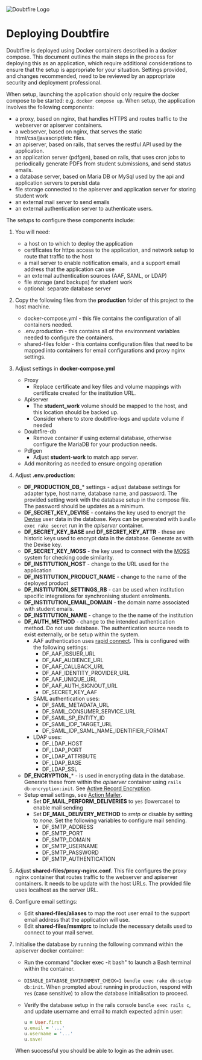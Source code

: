 ![Doubtfire Logo](http://puu.sh/lyClF/fde5bfbbe7.png)

# Deploying Doubtfire

Doubtfire is deployed using Docker containers described in a docker compose. This document outlines the main steps in the process for deploying this as an application, which require additional considerations to ensure that the setup is appropriate for your situation. Settings provided, and changes recommended, need to be reviewed by an appropriate security and deployment professional.

When setup, launching the application should only require the docker compose to be started: e.g. `docker compose up`. When setup, the application involves the following components:

- a proxy, based on nginx, that handles HTTPS and routes traffic to the webserver or apiserver containers.
- a webserver, based on nginx, that serves the static html/css/javascript/etc files.
- an apiserver, based on rails, that serves the restful API used by the application.
- an application server (pdfgen), based on rails, that uses cron jobs to periodically generate PDFs from student submissions, and send status emails.
- a database server, based on Maria DB or MySql used by the api and application servers to persist data
- file storage connected to the apiserver and application server for storing student work
- an external mail server to send emails
- an external authentication server to authenticate users.

The setups to configure these components include:

1. You will need:
   - a host on to which to deploy the application
   - certificates for https access to the application, and network setup to route that traffic to the host
   - a mail server to enable notification emails, and a support email address that the application can use
   - an external authentication sources (AAF, SAML, or LDAP)
   - file storage (and backups) for student work
   - optional: separate database server
2. Copy the following files from the **production** folder of this project to the host machine.
   - docker-compose.yml - this file contains the configuration of all containers needed.
   - .env.production - this contains all of the environment variables needed to configure the containers.
   - shared-files folder - this contains configuration files that need to be mapped into containers for email configurations and proxy nginx settings.
3. Adjust settings in **docker-compose.yml**
    - Proxy
      - Replace certificate and key files and volume mappings with certificate created for the institution URL.
    - Apiserver
      - The **student_work** volume should be mapped to the host, and this location should be backed up.
      - Consider where to store doubtfire-logs and update volume if needed
    - Doubtfire-db
      - Remove container if using external database, otherwise configure the MariaDB for your production needs.
    - Pdfgen
      - Adjust **student-work** to match app server.
    - Add monitoring as needed to ensure ongoing operation
4. Adjust **.env.production**:
   - **DF_PRODUCTION_DB_*** settings - adjust database settings for adapter type, host name, database name, and password. The provided setting work with the database setup in the compose file. The password should be updates as a minimum.
   - **DF_SECRET_KEY_DEVISE** - contains the key used to encrypt the [Devise](https://github.com/heartcombo/devise) user data in the database. Keys can be generated with `bundle exec rake secret` run in the *apiserver* container.
   - **DF_SECRET_KEY_BASE** and **DF_SECRET_KEY_ATTR** - these are historic keys used to encrypt data in the database. Generate as with the Devise key.
   - **DF_SECRET_KEY_MOSS** - the key used to connect with the [MOSS](http://moss.stanford.edu) system for checking code similarity.
   - **DF_INSTITUTION_HOST** - change to the URL used for the application
   - **DF_INSTITUTION_PRODUCT_NAME** - change to the name of the deployed product
   - **DF_INSTITUTION_SETTINGS_RB** - can be used when institution specific integrations for synchronising student enrolments.
   - **DF_INSTITUTION_EMAIL_DOMAIN** - the domain name associated with student emails.
   - **DF_INSTITUTION_NAME** - change to the the name of the institution
   - **DF_AUTH_METHOD** - change to the intended authentication method. Do not use database. The authentication source needs to exist externally, or be setup within the system.
     - AAF authentication uses [rapid connect](https://rapid.aaf.edu.au). This is configured with the following settings:
       - DF_AAF_ISSUER_URL
       - DF_AAF_AUDIENCE_URL
       - DF_AAF_CALLBACK_URL
       - DF_AAF_IDENTITY_PROVIDER_URL
       - DF_AAF_UNIQUE_URL
       - DF_AAF_AUTH_SIGNOUT_URL
       - DF_SECRET_KEY_AAF
     - SAML authentication uses:
       - DF_SAML_METADATA_URL
       - DF_SAML_CONSUMER_SERVICE_URL
       - DF_SAML_SP_ENTITY_ID
       - DF_SAML_IDP_TARGET_URL
       - DF_SAML_IDP_SAML_NAME_IDENTIFIER_FORMAT
     - LDAP uses:
       - DF_LDAP_HOST
       - DF_LDAP_PORT
       - DF_LDAP_ATTRIBUTE
       - DF_LDAP_BASE
       - DF_LDAP_SSL
   - **DF_ENCRYPTION_*** - is used in encrypting data in the database. Generate these from within the *apiserver* container using `rails db:encryption:init`. See [Active Record Encryption](https://guides.rubyonrails.org/active_record_encryption.html).
   - Setup email settings, see [Action Mailer](https://guides.rubyonrails.org/action_mailer_basics.html).
     - Set **DF_MAIL_PERFORM_DELIVERIES** to `yes` (lowercase) to enable mail sending
     - Set **DF_MAIL_DELIVERY_METHOD** to *smtp* or disable by setting to *none*. Set the following variables to configure mail sending.
       - DF_SMTP_ADDRESS
       - DF_SMTP_PORT
       - DF_SMTP_DOMAIN
       - DF_SMTP_USERNAME
       - DF_SMTP_PASSWORD
       - DF_SMTP_AUTHENTICATION
5. Adjust **shared-files/proxy-nginx.conf**. This file configures the proxy nginx container that routes traffic to the webserver and apiserver containers. It needs to be update with the host URLs. The provided file uses localhost as the server URL.
6. Configure email settings:
   - Edit **shared-files/aliases** to map the root user email to the support email address that the application will use.
   - Edit **shared-files/msmtprc** to include the necessary details used to connect to your mail server.
7. Initialise the database by running the following command within the apiserver docker container:
   - Run the command "docker exec -it <CONTAINER ID> bash" to launch a Bash terminal within the container.
   - `DISABLE_DATABASE_ENVIRONMENT_CHECK=1 bundle exec rake db:setup db:init`. When prompted about running in production, respond with `Yes` (case sensitive) to allow the database initialisation to proceed.
   - Verify the database setup in the rails console `bundle exec rails c`, and update username and email to match expected admin user:

      ```ruby
      u = User.first
      u.email = '...'
      u.username = '...'
      u.save!
      ```

    When successful you should be able to login as the admin user.

